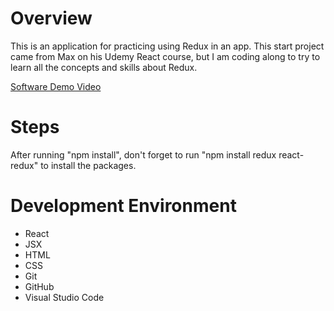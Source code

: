 # Overview

This is an application for practicing using Redux in an app. This start project came from Max on his Udemy React course, but I am coding along to try to learn all the concepts and skills about Redux.

[Software Demo Video]()

# Steps

After running "npm install", don't forget to run "npm install redux react-redux" to install the packages.

# Development Environment

* React
* JSX
* HTML
* CSS
* Git
* GitHub
* Visual Studio Code
